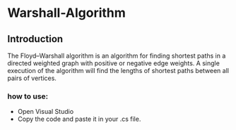# Warshall-Algorithm

## Introduction
The Floyd–Warshall algorithm is an algorithm for finding shortest paths in a directed weighted graph with positive or negative edge weights. A single execution of the algorithm will find the lengths of shortest paths between all pairs of vertices.

### how to use:
* Open Visual Studio
* Copy the code and paste it in your .cs file.
